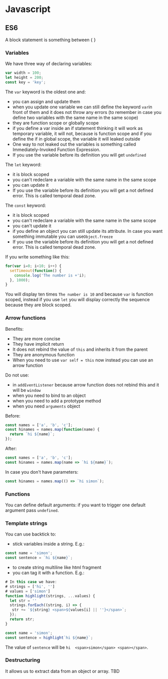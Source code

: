 # Javascript

## ES6

A block statement is something between { }

### Variables

We have three way of declaring variables:

```javascript
var width = 100;
let height = 200;
const key = 'key';
```

The `var` keyword is the oldest one and:
- you can assign and update them
- when you update one variable we can still define the keyword `var`in front of them and it does not throw any errors (to remember in case you define two variables with the same name in the same scope)
- they are function scope or globally scope
- if you define a var inside an if statement thinking it will work as temporary variable, it will not, because is function scope and if you define the if in global scope, the variable it will leaked outside
- One way to not leaked out the variables is something called Immediately-Invoked Function Expression.
- If you use the variable before its definition you will get `undefined`

The `let` keyword:
- it is block scoped
- you can't redeclare a variable with the same name in the same scope
- you can update it
- If you use the variable before its definition you will get a not defined error. This is called temporal dead zone.

The `const` keyword:
- it is block scoped
- you can't redeclare a variable with the same name in the same scope
- you can't update it
- if you define an object you can still update its attribute. In case you want something immutable you can use`Object.freeze`
- If you use the variable before its definition you will get a not defined error. This is called temporal dead zone.

If you write something like this:
```javascript
for(var i=0; i<10; i++) {
  setTimeout(function() {
    console.log('The number is +'i);
  }, 1000);
}
```
You will display ten times `The number is 10` and because `var` is function scoped, instead if you use `let` you will display correctly the sequence because they are block scoped.

### Arrow functions
Benefits:
- They are more concise
- They have implicit return
- It does not rebind the value of `this` and inherits it from the parent
- They are anonymous function
- When you need to use `var self = this` now instead you can use an arrow function

Do not use:
- in `addEventListener` because arrow function does not rebind this and it will be `window`
- when you need to bind to an object
- when you need to add a prototype method
- when you need `arguments` object

Before:
```javascript
const names = ['a', 'b', 'c'];
const hinames = names.map(function(name) {
  return `hi ${name}`;
});
```

After:
```javascript
const names = ['a', 'b', 'c'];
const hinames = names.map(name => `hi ${name}`);
```

In case you don't have parameters:
```javascript
const hinames = names.map(() => `hi simon`);
```

### Functions
You can define default arguments: if you want to trigger one default argument pass `undefined`.

### Template strings
You can use backtick to:

- stick variables inside a string. E.g.:

```javascript
const name = 'simon';
const sentence = `hi ${name}`;
```

- to create string multiline like html fragment
- you can tag it with a function. E.g.:

```javascript
# In this case we have:
# strings = ['hi', '']
# values = ['simon']
function highlight(strings, ...values) {
  let str = ''
  strings.forEach((string, i) => {
   str += `${string} <span>${values[i] || ''}</span>`;
  });
  return str;
}

const name = 'simon';
const sentence = highlight`hi ${name}`;
```

The value of `sentence` will be `hi  <span>simon</span> <span></span>`.

### Destructuring
It allows us to extract data from an object or array. TBD
